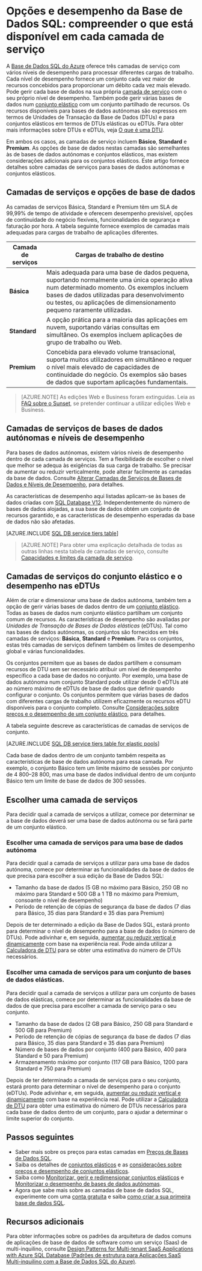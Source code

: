 <properties
    pageTitle="Desempenho e opções da Base de Dados SQL: camadas de serviço | Microsoft Azure"
    description="Compare o desempenho da Base de Dados SQL e as funcionalidades de continuidade do negócio das camadas de serviços para balancear o custo e a capacidade, à medida que aumenta de dimensão."
    keywords="opções da base de dados, desempenho da base de dados"
    services="sql-database"
    documentationCenter=""
    authors="CarlRabeler"
    manager="jhubbard"
    editor="CarlRabeler"/>

<tags
    ms.service="sql-database"
    ms.devlang="na"
    ms.topic="get-started-article"
    ms.tgt_pltfrm="na"
    ms.workload="data-management"
    ms.date="08/10/2016"
    ms.author="carlrab"/>

# Opções e desempenho da Base de Dados SQL: compreender o que está disponível em cada camada de serviço

A [Base de Dados SQL do Azure](sql-database-technical-overview.md) oferece três camadas de serviço com vários níveis de desempenho para processar diferentes cargas de trabalho. Cada nível de desempenho fornece um conjunto cada vez maior de recursos concebidos para proporcionar um débito cada vez mais elevado. Pode gerir cada base de dados na sua própria [camada de serviço](sql-database-service-tiers.md#standalone-database-service-tiers-and-performance-levels) com o seu próprio nível de desempenho. Também pode gerir várias bases de dados num [conjunto elástico](sql-database-service-tiers.md#elastic-pool-service-tiers-and-performance-in-edtus) com um conjunto partilhado de recursos. Os recursos disponíveis para bases de dados autónomas são expressos em termos de Unidades de Transação da Base de Dados (DTUs) e para conjuntos elásticos em termos de DTUs elásticas ou eDTUs. Para obter mais informações sobre DTUs e eDTUs, veja [O que é uma DTU](sql-database-what-is-a-DTU.md). 

Em ambos os casos, as camadas de serviço incluem **Básico**, **Standard** e **Premium**. As opções de base de dados nestas camadas são semelhantes às de bases de dados autónomas e conjuntos elásticos, mas existem considerações adicionais para os conjuntos elásticos. Este artigo fornece detalhes sobre camadas de serviços para bases de dados autónomas e conjuntos elásticos.

## Camadas de serviços e opções de base de dados
As camadas de serviços Básica, Standard e Premium têm um SLA de 99,99% de tempo de atividade e oferecem desempenho previsível, opções de continuidade do negócio flexíveis, funcionalidades de segurança e faturação por hora. A tabela seguinte fornece exemplos de camadas mais adequadas para cargas de trabalho de aplicações diferentes.

| Camada de serviços | Cargas de trabalho de destino |
|---|---|
| **Básica** | Mais adequada para uma base de dados pequena, suportando normalmente uma única operação ativa num determinado momento. Os exemplos incluem bases de dados utilizadas para desenvolvimento ou testes, ou aplicações de dimensionamento pequeno raramente utilizadas. |
| **Standard** | A opção prática para a maioria das aplicações em nuvem, suportando várias consultas em simultâneo. Os exemplos incluem aplicações de grupo de trabalho ou Web. |
| **Premium** | Concebida para elevado volume transacional, suporta muitos utilizadores em simultâneo e requer o nível mais elevado de capacidades de continuidade do negócio. Os exemplos são bases de dados que suportam aplicações fundamentais. |

>[AZURE.NOTE] As edições Web e Business foram extinguidas. Leia as [FAQ sobre o Sunset](https://azure.microsoft.com/pricing/details/sql-database/web-business/), se pretender continuar a utilizar edições Web e Business.

## Camadas de serviços de bases de dados autónomas e níveis de desempenho
Para bases de dados autónomas, existem vários níveis de desempenho dentro de cada camada de serviços. Tem a flexibilidade de escolher o nível que melhor se adequa às exigências da sua carga de trabalho. Se precisar de aumentar ou reduzir verticalmente, pode alterar facilmente as camadas da base de dados. Consulte [Alterar Camadas de Serviços de Bases de Dados e Níveis de Desempenho](sql-database-scale-up.md), para detalhes.

As características de desempenho aqui listadas aplicam-se às bases de dados criadas com [SQL Database V12](sql-database-v12-whats-new.md). Independentemente do número de bases de dados alojadas, a sua base de dados obtém um conjunto de recursos garantido, e as características de desempenho esperadas da base de dados não são afetadas.

[AZURE.INCLUDE [SQL DB service tiers table](../../includes/sql-database-service-tiers-table.md)]

>[AZURE.NOTE] Para obter uma explicação detalhada de todas as outras linhas nesta tabela de camadas de serviço, consulte [Capacidades e limites da camada de serviço](sql-database-performance-guidance.md#service-tier-capabilities-and-limits).

## Camadas de serviços do conjunto elástico e o desempenho nas eDTUs
Além de criar e dimensionar uma base de dados autónoma, também tem a opção de gerir várias bases de dados dentro de um [conjunto elástico](sql-database-elastic-pool.md). Todas as bases de dados num conjunto elástico partilham um conjunto comum de recursos. As características de desempenho são avaliadas por *Unidades de Transação de Bases de Dados elásticas* (eDTUs). Tal como nas bases de dados autónomas, os conjuntos são fornecidos em três camadas de serviços: **Básica**, **Standard** e **Premium**. Para os conjuntos, estas três camadas de serviços definem também os limites de desempenho global e várias funcionalidades.

Os conjuntos permitem que as bases de dados partilhem e consumam recursos de DTU sem ser necessário atribuir um nível de desempenho específico a cada base de dados no conjunto. Por exemplo, uma base de dados autónoma num conjunto Standard pode utilizar desde 0 eDTUs até ao número máximo de eDTUs de base de dados que definir quando configurar o conjunto. Os conjuntos permitem que várias bases de dados com diferentes cargas de trabalho utilizem eficazmente os recursos eDTU disponíveis para o conjunto completo. Consulte [Considerações sobre preços e o desempenho de um conjunto elástico](sql-database-elastic-pool-guidance.md), para detalhes.

A tabela seguinte descreve as características de camadas de serviços de conjunto.

[AZURE.INCLUDE [SQL DB service tiers table for elastic pools](../../includes/sql-database-service-tiers-table-elastic-db-pools.md)]

Cada base de dados dentro de um conjunto também respeita as características de base de dados autónoma para essa camada. Por exemplo, o conjunto Básico tem um limite máximo de sessões por conjunto de 4 800–28 800, mas uma base de dados individual dentro de um conjunto Básico tem um limite de base de dados de 300 sessões.

## Escolher uma camada de serviços

Para decidir qual a camada de serviços a utilizar, comece por determinar se a base de dados deverá ser uma base de dados autónoma ou se fará parte de um conjunto elástico. 

### Escolher uma camada de serviços para uma base de dados autónoma

Para decidir qual a camada de serviços a utilizar para uma base de dados autónoma, comece por determinar as funcionalidades da base de dados de que precisa para escolher a sua edição da Base de Dados SQL:

- Tamanho da base de dados (5 GB no máximo para Básico, 250 GB no máximo para Standard e 500 GB a 1 TB no máximo para Premium, consoante o nível de desempenho)
- Período de retenção de cópias de segurança da base de dados (7 dias para Básico, 35 dias para Standard e 35 dias para Premium)

Depois de ter determinado a edição da Base de Dados SQL, estará pronto para determinar o nível de desempenho para a base de dados (o número de DTUs). Pode adivinhar e, em seguida, [aumentar ou reduzir vertical e dinamicamente](sql-database-scale-up.md) com base na experiência real. Pode ainda utilizar a [Calculadora de DTU](http://dtucalculator.azurewebsites.net/) para se obter uma estimativa do número de DTUs necessários. 

### Escolher uma camada de serviços para um conjunto de bases de dados elásticas.

Para decidir qual a camada de serviços a utilizar para um conjunto de bases de dados elásticas, comece por determinar as funcionalidades da base de dados de que precisa para escolher a camada de serviço para o seu conjunto.

- Tamanho da base de dados (2 GB para Básico, 250 GB para Standard e 500 GB para Premium)
- Período de retenção de cópias de segurança da base de dados (7 dias para Básico, 35 dias para Standard e 35 dias para Premium)
- Número de bases de dados por conjunto (400 para Básico, 400 para Standard e 50 para Premium)
- Armazenamento máximo por conjunto (117 GB para Básico, 1200 para Standard e 750 para Premium)

Depois de ter determinado a camada de serviços para o seu conjunto, estará pronto para determinar o nível de desempenho para o conjunto (eDTUs). Pode adivinhar e, em seguida, [aumentar ou reduzir vertical e dinamicamente](sql-database-elastic-pool-manage-portal.md#change-performance-settings-of-a-pool) com base na experiência real. Pode utilizar a [Calculadora de DTU](http://dtucalculator.azurewebsites.net/) para obter uma estimativa do número de DTUs necessários para cada base de dados dentro de um conjunto, para o ajudar a determinar o limite superior do conjunto.

## Passos seguintes
- Saber mais sobre os preços para estas camadas em [Preços de Bases de Dados SQL](https://azure.microsoft.com/pricing/details/sql-database/).
- Saiba os detalhes de [conjuntos elásticos](sql-database-elastic-pool-guidance.md) e as [considerações sobre preços e desempenho de conjuntos elásticos](sql-database-elastic-pool-guidance.md).
- Saiba como [Monitorizar, gerir e redimensionar conjuntos elásticos](sql-database-elastic-pool-manage-portal.md) e [Monitorizar o desempenho de bases de dados autónomas](sql-database-single-database-monitor.md).
- Agora que sabe mais sobre as camadas de base de dados SQL, experimente com uma [conta gratuita](https://azure.microsoft.com/pricing/free-trial/) e saiba [como criar a sua primeira base de dados SQL](sql-database-get-started.md).

## Recursos adicionais

Para obter informações sobre os padrões da arquitetura de dados comuns de aplicações de base de dados de software como um serviço (Saas) de multi-inquilino, consulte [Design Patterns for Multi-tenant SaaS Applications with Azure SQL Database (Padrões de estrutura para Aplicações SaaS Multi-inquilino com a Base de Dados SQL do Azure)](sql-database-design-patterns-multi-tenancy-saas-applications.md).



<!--HONumber=sep16_HO2-->


